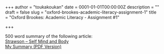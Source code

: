 +++
author = "toukakoukan"
date = 0001-01-01T00:00:00Z
description = ""
draft = false
slug = "oxford-brookes-academic-literacy-assignment-1"
title = "Oxford Brookes: Academic Literacy - Assignment #1"

+++

500 word summary of the following article:  
[ Strawson – Self Mind and Body](http://dl.dropbox.com/u/542251/Self%2C%20Mind%20and%20Body%20P.F.%20Stawson%20%281st%20assignment%29.docx)  
[My Summary (PDF Version)](http://dl.dropbox.com/u/542251/Self%20Mind%20and%20body%20-%20Summary%20-%20Assignment%20paper.pdf)

